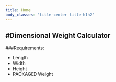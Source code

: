 ```yaml
---
title: Home
body_classes: 'title-center title-h1h2'
---
```


#Dimensional Weight Calculator
-----------------------------------------------
###Requirements: 
* Length
* Width
* Height
* PACKAGED Weight